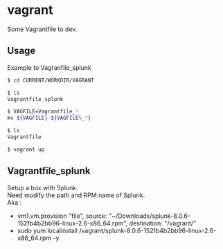 # vagrant
Some Vagrantfile to dev.

## Usage
Example to Vagranfile_splunk  

```bash
$ cd CURRENT/WORKDIR/VAGRANT

$ ls 
Vagrantfile_splunk

$ VAGFILE=Vagrantfile_*
mv ${VAGFILE} ${VAGFILE%_*}

$ ls
Vagrantfile

$ vagrant up
```

## Vagrantfile_splunk
Setup a box with Splunk.  
Need modify the path and RPM name of Splunk.  
Aka :  
  
  - vm1.vm.provision "file", source: "~/Downloads/splunk-8.0.6-152fb4b2bb96-linux-2.6-x86_64.rpm", destination: "/vagrant/"
  - sudo yum localinstall /vagrant/splunk-8.0.6-152fb4b2bb96-linux-2.6-x86_64.rpm -y
